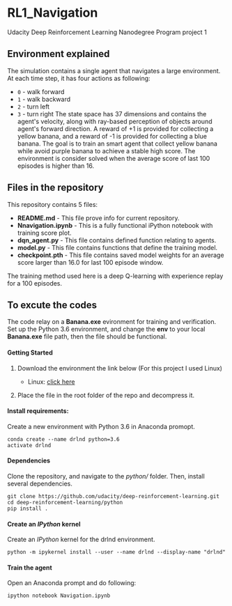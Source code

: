 # RL1_Navigation
Udacity Deep Reinforcement Learning Nanodegree Program project 1 

## Environment explained
The simulation contains a single agent that navigates a large environment. At each time step, it has four actions as following:
- `0` - walk forward 
- `1` - walk backward
- `2` - turn left
- `3` - turn right
The state space has 37 dimensions and contains the agent's velocity, along with ray-based perception of objects around agent's forward direction. A reward of +1 is provided for collecting a yellow banana, and a reward of -1 is provided for collecting a blue banana. The goal is to train an smart agent that collect yellow banana while avoid purple banana to achieve a stable high score. The environment is consider solved when the average score of last 100 episodes is higher than 16.

## Files in the repository
This repository contains 5 files:

- **README.md** - This file prove info for current repository.
- **Nnavigation.ipynb** - This is a fully functional iPython notebook with training score plot. 
- **dqn_agent.py** - This file contains defined function relating to agents.
- **model.py** - This file contains functions that define the training model.
- **checkpoint.pth** - This file contains saved model weights for an average score larger than 16.0 for last 100 episode window.

The training method used here is a deep Q-learning with experience replay for a 100 episodes.

## To excute the codes
The code relay on a **Banana.exe** evironment for training and verification. Set up the Python 3.6 environment, and change the **env** to your local **Banana.exe** file path, then the file should be functional. 

#### Getting Started
1. Download the environment the link below (For this project I used Linux)
    - Linux: [click here](https://s3-us-west-1.amazonaws.com/udacity-drlnd/P1/Banana/Banana_Linux.zip)

2. Place the file in the root folder of the repo and decompress it.

#### Install requirements:
Create a new environment with Python 3.6 in Anaconda promopt.
```
conda create --name drlnd python=3.6 
activate drlnd  
```
#### Dependencies
Clone the repository, and navigate to the *python/* folder. Then, install several dependencies.
```
git clone https://github.com/udacity/deep-reinforcement-learning.git
cd deep-reinforcement-learning/python
pip install .
```

#### Create an *IPython* kernel
Create an *IPython* kernel for the drlnd environment.
```
python -m ipykernel install --user --name drlnd --display-name "drlnd"
```
#### Train the agent
Open an Anaconda prompt and do following:
```
ipython notebook Navigation.ipynb
```
